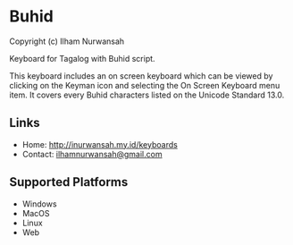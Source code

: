 Buhid
=====================
Copyright (c) Ilham Nurwansah

Keyboard for Tagalog with Buhid script.

This keyboard includes an on screen keyboard which can be viewed by clicking on the Keyman icon and selecting the On Screen Keyboard menu item. It covers every Buhid characters listed on the Unicode Standard 13.0.


Links
-----
* Home: http://inurwansah.my.id/keyboards
* Contact: ilhamnurwansah@gmail.com

Supported Platforms
-------------------
 * Windows
 * MacOS
 * Linux
 * Web